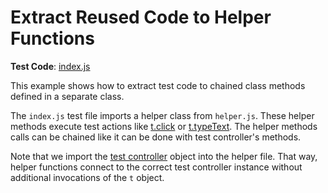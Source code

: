 # Extract Reused Code to Helper Functions

**Test Code**: [index.js](index.js)

This example shows how to extract test code to chained class methods defined in a separate class.

The `index.js` test file imports a helper class from `helper.js`. These helper methods execute test actions like [t.click](https://devexpress.github.io/testcafe/documentation/test-api/actions/click.html) or [t.typeText](https://devexpress.github.io/testcafe/documentation/test-api/actions/type-text.html). The helper methods calls can be chained like it can be done with test controller's methods.

Note that we import the [test controller](https://devexpress.github.io/testcafe/documentation/test-api/test-code-structure.html#test-controller) object into the helper file. That way, helper functions connect to the correct test controller instance without additional invocations of the `t` object.